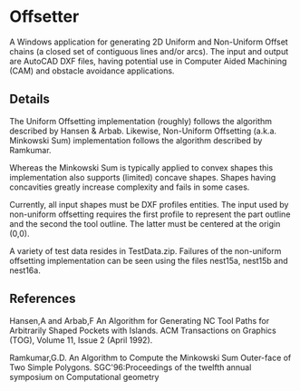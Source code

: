 <h1>Offsetter</h1>

A Windows application for generating 2D Uniform and Non-Uniform Offset chains (a closed set of contiguous lines and/or arcs). The input and output are AutoCAD DXF files, having potential use in Computer Aided Machining (CAM) and obstacle avoidance applications.

<h2>Details</h2>

The Uniform Offsetting implementation (roughly) follows the algorithm described by Hansen & Arbab. Likewise, Non-Uniform Offsetting (a.k.a. Minkowski Sum) implementation follows the algorithm described by Ramkumar.

Whereas the Minkowski Sum is typically applied to convex shapes this implementation also supports (limited) concave shapes. Shapes having concavities greatly increase complexity and fails in some cases.

Currently, all input shapes must be DXF profiles entities. The input used by non-uniform offsetting requires the first profile to represent the part outline and the second the tool outline. The latter must be centered at the origin (0,0).

A variety of test data resides in TestData.zip. Failures of the non-uniform offsetting implementation can be seen using the files nest15a, nest15b and nest16a.

<h2>References</h2>

Hansen,A and Arbab,F An Algorithm for Generating NC Tool Paths for Arbitrarily Shaped Pockets with Islands. ACM Transactions on Graphics (TOG), Volume 11, Issue 2
(April 1992).

Ramkumar,G.D. An Algorithm to Compute the Minkowski Sum Outer-face of Two Simple Polygons. SGC'96:Proceedings of the twelfth annual symposium on Computational geometry
